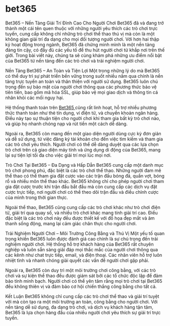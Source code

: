 # bet365
Bet365 – Nền Tảng Giải Trí Đỉnh Cao Cho Người Chơi
Bet365 đã và đang trở thành một cái tên quen thuộc với những người yêu thích các trò chơi trực tuyến, cung cấp không chỉ những trò chơi thể thao thú vị mà còn là một không gian giải trí đa dạng cho mọi đối tượng người chơi. Với hơn hai thập kỷ hoạt động trong ngành, Bet365 đã chứng minh mình là một nền tảng đáng tin cậy, có đầy đủ các yếu tố để thu hút người chơi từ khắp nơi trên thế giới. Trong bài viết này, chúng ta sẽ cùng khám phá những ưu điểm nổi bật của Bet365 từ nền tảng đến các trò chơi và trải nghiệm người chơi.

Nền Tảng Bet365 – An Toàn và Tiện Lợi
Một trong những lý do mà Bet365 có thể duy trì sự phát triển bền vững trong suốt nhiều năm qua chính là nền tảng trực tuyến an toàn và thân thiện với người sử dụng. Bet365 luôn chú trọng đến sự bảo mật của người chơi thông qua các phương thức bảo vệ tiên tiến, bao gồm mã hóa SSL, giúp bảo vệ mọi giao dịch và thông tin cá nhân khỏi các mối nguy hại.

Hệ thống thanh toán trên <a href="https://bet365-register.com"> Bet365 </a> cũng rất linh hoạt, hỗ trợ nhiều phương thức thanh toán như thẻ tín dụng, ví điện tử, và chuyển khoản ngân hàng. Điều này tạo sự thuận tiện cho người chơi khi tham gia bất kỳ trò chơi nào, và giúp họ nhanh chóng nạp và rút tiền một cách dễ dàng.

Ngoài ra, Bet365 còn mang đến một giao diện người dùng cực kỳ đơn giản và dễ sử dụng, từ việc đăng ký tài khoản cho đến việc tìm kiếm và tham gia các trò chơi yêu thích. Người chơi có thể dễ dàng duyệt qua các lựa chọn trò chơi trên cả giao diện máy tính và ứng dụng di động của Bet365, mang lại sự tiện lợi tối đa cho việc giải trí mọi lúc mọi nơi.

Trò Chơi Tại Bet365 – Đa Dạng và Hấp Dẫn
Bet365 cung cấp một danh mục trò chơi phong phú, đặc biệt là các trò chơi thể thao. Những người đam mê thể thao có thể tham gia đặt cược vào các trận đấu bóng đá, quần vợt, bóng rổ và nhiều môn thể thao khác. Bet365 không chỉ cho phép người chơi tham gia đặt cược trước khi trận đấu bắt đầu mà còn cung cấp các dịch vụ đặt cược trực tiếp, nơi người chơi có thể theo dõi trận đấu và điều chỉnh cược của mình trong thời gian thực.

Ngoài thể thao, Bet365 cũng cung cấp các trò chơi khác như trò chơi điện tử, giải trí qua quay số, và nhiều trò chơi khác mang tính giải trí cao. Điều đặc biệt là các trò chơi này đều được thiết kế với đồ họa đẹp mắt và âm thanh sống động, mang lại cảm giác chân thực cho người chơi.

Trải Nghiệm Người Chơi – Môi Trường Công Bằng và Thú Vị
Một yếu tố quan trọng khiến Bet365 luôn được đánh giá cao chính là sự chú trọng đến trải nghiệm người chơi. Hệ thống hỗ trợ khách hàng của Bet365 rất chuyên nghiệp và luôn sẵn sàng giải đáp mọi thắc mắc của người chơi thông qua các kênh như chat trực tiếp, email, và điện thoại. Các nhân viên hỗ trợ luôn nhiệt tình và nhanh chóng giải quyết các vấn đề người chơi gặp phải.

Ngoài ra, Bet365 còn duy trì một môi trường chơi công bằng, với các trò chơi và sự kiện thể thao đều được giám sát bởi các tổ chức độc lập để đảm bảo tính minh bạch. Người chơi có thể yên tâm rằng mọi trò chơi tại Bet365 đều không thiên vị và đảm bảo cơ hội chiến thắng công bằng cho tất cả.

Kết Luận
Bet365 không chỉ cung cấp các trò chơi thể thao và giải trí tuyệt vời mà còn tạo ra một môi trường an toàn, công bằng cho người chơi. Với nền tảng dễ sử dụng, đa dạng trò chơi, và dịch vụ khách hàng tận tâm, Bet365 là lựa chọn hàng đầu của nhiều người chơi yêu thích sự giải trí trực tuyến.

